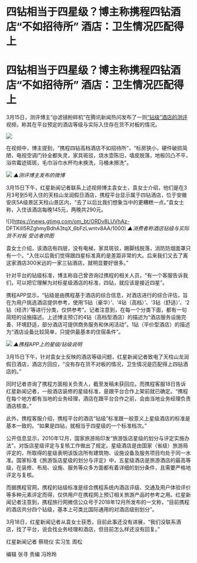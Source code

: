 # 四钻相当于四星级？博主称携程四钻酒店“不如招待所” 酒店：卫生情况匹配得上

# 四钻相当于四星级？博主称携程四钻酒店“不如招待所” 酒店：卫生情况匹配得上

3月15日，测评博主“@滤镜粉碎机”在腾讯新闻热问发布了一则[“钻级”酒店的测评](https://news.qq.com/rain/a/20240314Q03BBJ00)视频，称其在平台预定的酒店等级与实际入住存在货不对板的情况。

![](https://inews.gtimg.com/news_bt/OkC3GbVg8YPznV1X8YScJgRSDdAdXm4SPFNRaj4jPAq7YAA/1000)

在视频中，博主提到，“携程四钻高档酒店不如招待所”，“标房狭小，硬件破损简陋，电视空调门铃全都失灵，家具斑驳，烧水壶陈旧，墙皮脱落，地板凹凸不平，浴帘霉迹斑斑，毛巾浴巾水杯均未换洗，马桶未擦洗”。

![](https://inews.gtimg.com/om_bt/Op9dE636p-ygyTNfDaAkzc3bDUh7YNNjRWuRlbC25uLQAAA/1000)
_▲测评博主发布的微博_

3月15日下午，红星新闻记者联系上述视频博主袁女士，袁女士介绍，他们是在3月3号到5号入住的天柱山龙润假日酒店，携程平台显示属于四钻酒店，位于安徽安庆5A级景区天柱山景区内，“去了以后比我们想象当中的更糟糕一点。”袁女士称，入住该酒店每晚145元，两晚共290元。

![](https://inews.gtimg.com/om_bt/ORDv8LUVhAz-
DFTKiIl5RZghmyBdhA3tqX_6bFzLwntv8AA/1000) _▲消费者称酒店钻级与实际货不对板 受访者供图_

袁女士介绍，该酒店有四层，没有电梯，家具斑驳，踢脚线脱落，消防防烟面罩只有一个。“入住以后我们觉得跟四星标准真的是差距非常的大。后来我们又去了离这家酒店300米远的一家三钻酒店，就明显要好很多。”

针对平台的钻级标准，博主称自己曾咨询过携程的相关人员，“有一个客服告诉我们，可以把它理解为对标星级酒店的标准，四钻，就应该是接近四星”。

携程APP显示，“钻级是由携程基于酒店的综合信息，对酒店进行的综合评估，旨在为用户挑选酒店提供参考，使用‘5钻（豪华）’、‘4钻（高档）’、‘3钻（舒适）’、‘2钻（经济）’等进行分类，仅供参考”。记者注意到，在每一个分类下面，都有一句简短的设施描述。上述博主预订的4钻（高档型酒店）的描述为“酒店服务设施完善、环境舒适，部分酒店可提供商务服务和休闲活动”。1钻（平价型酒店）的描述为“酒店设备比较简单，只提供最基本的住宿条件”。

![](https://inews.gtimg.com/om_bt/OsVd-y8plbHLyCZZ09UFycby24qAGwL5XBOImt9q3kHGAAA/1000)
_▲携程APP上的星级/钻级说明_

3月15日下午，针对袁女士反映的酒店等级问题，红星新闻记者致电了天柱山龙润假日酒店，酒店方回应，“没有存在货不对板的情况，卫生情况是匹配得上四钻酒店的。”

同时记者咨询了携程方面相关负责人，截至发稿未获回应。而携程客服18日告诉红星新闻记者，一般酒店装修的星级标准，是跟平台合作上架前就已确定。“携程在每个地方都有当地的业务经理，酒店在跟平台合作之前，会由当地业务经理负责酒店核查。”

此外，携程客服介绍，携程平台的酒店“钻级”标准跟一般意义上星级酒店的标准是基本一致的。“如果是四钻，就相当于四星级的一个标准档次。”

公开信息显示，2010年12月，国家旅游局印发“旅游饭店星级的划分与评定实施办法”，对饭店星级评定与复核工作做出了规定。星级酒店是由国家（省级）旅游局评定的，所取得的星级表明该饭店所有建筑物、设施设备及服务项目均处于同一水准。国家标准《旅游饭店星级的划分与评定》中，五星级酒店是旅游酒店的最高等级，在装修、布局、设施、服务等众多方面都有着详细的划分条件，且需要严格地评定与复核。

而据携程官网，携程的钻级标准是综合携程系统内酒店评级、交通及用户体验评价等多种元素评定而得，仅供用户在携程网上预订相关旅游产品时参考之用。红星新闻记者注意到，携程旅行网微信公众号于2018年12月所发布的一文称，“目前携程的酒店共分四个钻级，基本上可类比国际通用的对酒店级别划分”。

3月18日，红星新闻记者从袁女士获悉，目前此事还没有进展，“我们没联系酒店，找了平台，说会找业务经理和酒店，但目前怎么样还没有回复。”

红星新闻记者 蔡晓仪 实习生 周松

编辑 张寻 责编 冯玲玲

